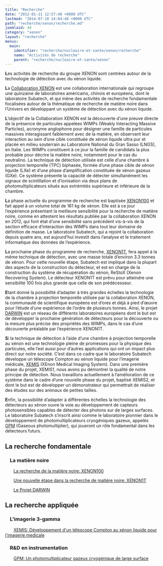 ```yaml
---
title: "Recherche"
date: "2012-01-11 12:57:48 +0000 UTC"
lastmod: "2014-07-10 14:04:48 +0000 UTC"
path: "recherche/xenon/recherche.md"
joomlaid: 44
category: "xenon"
layout: "recherche"
menus:
  main:
    identifier: "recherche/nucleaire-et-sante/xenon/recherche"
    name: "Activités de recherche"
    parent: "recherche/nucleaire-et-sante/xenon"
---
```

**L**es activités de recherche du groupe XENON sont centrées autour de la technologie de détection avec du xénon liquide.

**L**a [Collaboration XENON](http://xenon1t.org) est une collaboration internationale qui regroupe une quinzaine de laboratoires américains, chinois et européens, dont le laboratoire Subatech, et qui mène des activités de recherche fondamentale focalisées autour de la thématique de recherche de matière noire dans l’Univers en développant un système de détection avec du xénon liquide.

**L**’objectif de la Collaboration XENON est la découverte d’une preuve directe de la présence de particules appelées WIMPs (Weakly Interacting Massive Particles), acronyme anglophone pour désigner une famille de particules massives interagissant faiblement avec de la matière, en observant leur interaction au sein d’une cible constituée de xénon liquide ultra pur et placée en milieu souterrain au Laboratoire National du Gran Sasso (LNGS), en Italie. Les WIMPs constituent à ce jour la famille de candidats la plus probable pour décrire la matière noire, notamment pour le cas du neutralino. La technique de détection utilisée est celle d’une chambre à projection temporelle (TPC) biphasée, formée d’une phase cible de xénon liquide (LXe) et d’une phase d’amplification constituée de xénon gazeux (GXe). Ce système présente la capacité de détecter simultanément les signaux de scintillation et d’ionisation via deux plans de photomultiplicateurs situés aux extrémités supérieure et inférieure de la chambre.

**L**a phase actuelle du programme de recherche est baptisée [XENON100](/recherche/xenon/l-experience-xenon100) et fait appel à un volume total de 161 kg de xénon. Elle est à ce jour l’expérience présentant la meilleure sensibilité pour la recherche de matière noire, comme en attestent les résultats publiée par la collaboration XENON en 2012, qui font état d’une sensibilité sans précédent vis-à-vis de la section efficace d’interaction des WIMPs dans tout leur domaine de définition de masse. Le laboratoire Subatech, qui a rejoint la collaboration depuis quatre ans, est aujourd’hui investit dans l’analyse et le traitement informatique des données de l’expérience.

**L**a prochaine phase du programme de recherche, [XENON1T](/recherche/xenon/l-experience-xenon1t), fera appel à la même technique de détection, avec une masse totale d’environ 3.3 tonnes de xénon. Pour cette nouvelle étape, Subatech est impliqué dans la plupart des aspects de la construction du détecteur, et est en charge de la construction du système de récupération du xénon, ReStoX (Xenon Recovering System). Le détecteur XENON1T est prévu pour atteindre une sensibilité 100 fois plus grande que celle de son prédécesseur.

**E**tant donné la possibilité d’adapter à très grandes échelles la technologie de la chambre à projection temporelle utilisée par la collaboration XENON, la communauté de scientifique européens est d’ores et déjà à pied d’œuvre pour l’étude d’une expérience de l’ordre de plusieurs tonnes. Ainsi, le projet [DARWIN](/recherche/xenon/darwin) est un réseau de différents laboratoires européens dont le but est de développer la prochaine génération de détecteurs pour la découverte ou la mesure plus précise des propriétés des WIMPs, dans le cas d’une découverte préalable par l’expérience XENON1T.

**S**i la technique de détection à l’aide d’une chambre à projection temporelle au xénon est une technologie pleine de promesses pour la physique des particules, elle l’est aussi pour d’autres applications qui ont un impact plus direct sur notre société. C’est dans ce cadre que le laboratoire Subatech développe un télescope Compton au xénon liquide pour l’imagerie médicale, [XEMIS](/recherche/xenon/xemis) (XEnon Medical Imaging System). Dans une première phase du projet, XEMIS1, nous avons pu démontrer la qualité de notre principe de détection. Nous travaillons actuellement à l’amélioration de ce système dans le cadre d’une nouvelle phase du projet, baptisé XEMIS2, et dont le but est de développer un démonstrateur qui permettrait de réaliser des études sur des animaux de petites tailles.

**E**nfin, la possibilité d’adapter à différentes échelles la technologie des détecteurs au xénon ouvre la voie au développement de capteurs photosensibles capables de détecter des photons sur de larges surfaces. Le laboratoire Subatech s’inscrit ainsi comme le laboratoire pionnier dans le développement de photomultiplicateurs cryogéniques gazeux, appelés [GPM](/recherche/xenon/gpm) (Gaseous photomultiplier), qui joueront un rôle fondamental dans les détecteurs futurs.

La recherche fondamentale
-------------------------

###     La matière noire

       [La recherche de la matière noire: XENON100](/recherche/xenon/l-experience-xenon100)

       [Une nouvelle étape dans la recherche de matière noire: XENON1T](/recherche/xenon/l-experience-xenon1t)

       [Le Projet DARWIN](/recherche/xenon/darwin)

La recherche appliquée
----------------------

###     L'imagerie 3-gamma

       [XEMIS: Développement d'un télescope Compton au xénon liquide pour l'imagerie medicale](/recherche/xenon/xemis)

###     R&D en instrumentation

       [GPM: Un photomultiplicateur gazeux cryogénique de large surface](/recherche/xenon/gpm)
